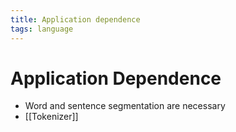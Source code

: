 ```yaml
---
title: Application dependence
tags: language
---
```


# Application Dependence
- Word and sentence segmentation are necessary
- [[Tokenizer]]




























































